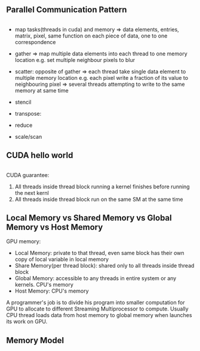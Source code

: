 
##

## Parallel Communication Pattern
```

```
* map tasks(threads in cuda) and memory => data elements, entries, matrix, pixel, same function on each piece of data, one to one correspondence
* gather => map multiple data elements into each thread to one memory location e.g. set multiple neighbour pixels to blur 
* scatter: opposite of gather => each thread take single data element to multiple memory location e.g. each pixel write a fraction of its value to neighbouring pixel => several threads attempting to write to the same memory at same time
* stencil
* transpose:

* reduce
* scale/scan

## CUDA hello world
```
```
CUDA guarantee:
1. All threads inside thread block running a kernel finishes before running the next kernl
2. All threads inside thread block run on the same SM at the same time

## Local Memory vs Shared Memory vs Global Memory vs Host Memory
GPU memory:
* Local Memory: private to that thread, even same block has their own copy of local variable in local memory
* Share Memory(per thread block): shared only to all threads inside thread block
* Global Memory: accessible to any threads in entire system or any kernels.
CPU's memory
* Host Memory: CPU's memory

A programmer's job is to divide his program into smaller computation for GPU to allocate to different Streaming Multiprocessor to compute.
Usually CPU thread loads data from host memory to global memory when launches its work on GPU.

## Memory Model

